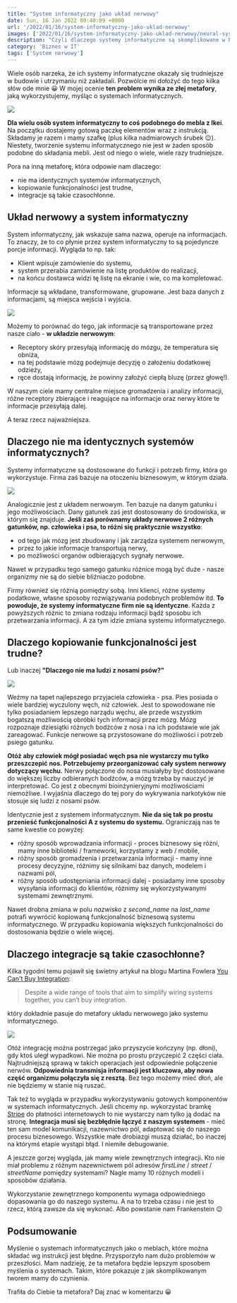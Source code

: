 ```yaml
---
title: "System informatyczny jako układ nerwowy"
date: Sun, 16 Jan 2022 09:40:09 +0000
url: '/2022/01/16/system-informatyczny-jako-uklad-nerwowy'
images: ['2022/01/16/system-informatyczny-jako-uklad-nerwowy/neural-system.jpg']
description: "Czyli dlaczego systemy informatyczne są skomplikowane w budowie"
category: 'Biznes w IT'
tags: ['System nerwowy']
---
```

Wiele osób narzeka, że ich systemy informatyczne okazały się trudniejsze w budowie i utrzymaniu niż zakładali. Pozwólcie mi dołożyć do tego kilka słów ode mnie 😀 W mojej ocenie **ten problem wynika ze złej metafory**, jaką wykorzystujemy, myśląc o systemach informatycznych.

[![](ikea.png)](ikea.png)

**Dla wielu osób system informatyczny to coś podobnego do mebla z Ikei**. Na początku dostajemy gotową paczkę elementów wraz z instrukcją. Składamy je razem i mamy szafkę (plus kilka nadmiarowych śrubek 😉). Niestety, tworzenie systemu informatycznego nie jest w żaden sposób podobne do składania mebli. Jest od niego o wiele, wiele razy trudniejsze.

Pora na inną metaforę, która odpowie nam dlaczego:

- nie ma identycznych systemów informatycznych,
- kopiowanie funkcjonalności jest trudne,
- integracje są takie czasochłonne.

## Układ nerwowy a system informatyczny

System informatyczny, jak wskazuje sama nazwa, operuje na informacjach. To znaczy, że to co płynie przez system informatyczny to są pojedyncze porcje informacji. Wygląda to np. tak:

- Klient wpisuje zamówienie do systemu, 
- system przerabia zamówienie na listę produktów do realizacji, 
- na końcu dostawca widzi tę listę na ekranie i wie, co ma kompletować.

Informacje są wkładane, transformowane, grupowane. Jest baza danych z informacjami, są miejsca wejścia i wyjścia.

[![](system-1.jpg)](system-1.jpg)

Możemy to porównać do tego, jak informacje są transportowane przez nasze ciało - **w układzie nerwowym**:

- Receptory skóry przesyłają informację do mózgu, że temperatura się obniża,
- na tej podstawie mózg podejmuje decyzję o założeniu dodatkowej odzieży,
- ręce dostają informację, że powinny założyć ciepłą bluzę (przez głowę!).

W naszym ciele mamy centralne miejsce gromadzenia i analizy informacji, różne receptory zbierające i reagujące na informacje oraz nerwy które te informacje przesyłają dalej.

A teraz rzecz najważniejsza.

## Dlaczego nie ma identycznych systemów informatycznych?

Systemy informatyczne są dostosowane do funkcji i potrzeb firmy, która go wykorzystuje. Firma zaś bazuje na otoczeniu biznesowym, w którym działa.

[![](system-2.jpg)](system-2.jpg)

Analogicznie jest z układem nerwowym. Ten bazuje na danym gatunku i jego możliwościach. Dany gatunek zaś jest dostosowany do środowiska, w którym się znajduje. **Jeśli zaś porównamy układy nerwowe 2 różnych gatunków, np. człowieka i psa, to różni się praktycznie wszystko**:

- od tego jak mózg jest zbudowany i jak zarządza systemem nerwowym,
- przez to jakie informacje transportują nerwy, 
- po możliwości organów odbierających sygnały nerwowe. 
 
Nawet w przypadku tego samego gatunku różnice mogą być duże - nasze organizmy nie są do siebie bliźniaczo podobne. 

 Firmy również się różnią pomiędzy sobą. Inni klienci, różne systemy podatkowe, własne sposoby rozwiązywania podobnych problemów itd. **To powoduje, że systemy informatyczne firm nie są identyczne**. Każda z powyższych różnic to zmiana rodzaju informacji bądź sposobu ich przetwarzania informacji. A za tym idzie zmiana systemu informatycznego.

## Dlaczego kopiowanie funkcjonalności jest trudne?

Lub inaczej **"Dlaczego nie ma ludzi z nosami psów?"**


[![](dog.jpg)](dog.jpg)

Weźmy na tapet najlepszego przyjaciela człowieka - psa. Pies posiada o wiele bardziej wyczulony węch, niż człowiek. Jest to spowodowane nie tylko posiadaniem lepszego narządu węchu, ale przede wszystkim bogatszą możliwością obróbki tych informacji przez mózg. Mózg rozpoznaje dziesiątki różnych bodźców z nosa i na ich podstawie wie jak zareagować. Funkcje nerwowe są przystosowane do możliwości i potrzeb psiego gatunku.

**Otóż aby człowiek mógł posiadać węch psa nie wystarczy mu tylko przeszczepić nos. Potrzebujemy przeorganizować cały system nerwowy dotyczący węchu.** Nerwy połączone do nosa musiałyby być dostosowane do większej liczby odbieranych bodźców, a mózg trzeba by nauczyć je interpretować. Co jest z obecnymi bioinżynieryjnymi możliwościami niemożliwe. I wyjaśnia dlaczego do tej pory do wykrywania narkotyków nie stosuje się ludzi z nosami psów.

Identycznie jest z systemem informatycznym. **Nie da się tak po prostu przenieść funkcjonalności A z systemu do systemu.** Ograniczają nas te same kwestie co powyżej:

- różny sposób wprowadzania informacji - proces biznesowy się różni, mamy inne biblioteki / frameworki, korzystamy z web / mobile,
- różny sposób gromadzenia i przetwarzania informacji - mamy inne procesy decyzyjne, różnimy się silnikami baz danych, modelem i nazwami pól,
- różny sposób udostępniania informacji dalej - posiadamy inne sposoby wysyłania informacji do klientów, różnimy się wykorzystywanymi systemami zewnętrznymi.

Nawet drobna zmiana w polu _nazwisko_ z _second_name_ na _last_name_ potrafi wywrócić kopiowaną funkcjonalność biznesową systemu informatycznego. W przypadku kopiowania większych funkcjonalności do dostosowania będzie o wiele więcej.

## Dlaczego integracje są takie czasochłonne?

Kilka tygodni temu pojawił się świetny artykuł na blogu Martina Fowlera [You Can't Buy Integration](https://martinfowler.com/articles/cant-buy-integration.html):

> Despite a wide range of tools that aim to simplify wiring systems together, you can’t buy integration.

który dokładnie pasuje do metafory układu nerwowego jako systemu informatycznego.

[![](hand.png)](hand.png)

Otóż integrację można postrzegać jako przyszycie kończyny (np. dłoni), gdy ktoś uległ wypadkowi. Nie można po prostu przyczepić 2 części ciała. Najtrudniejszą sprawą w takich operacjach jest odpowiednie połączenie nerwów. **Odpowiednia transmisja informacji jest kluczowa, aby nowa część organizmu połączyła się z resztą.** Bez tego możemy mieć dłoń, ale nie będziemy w stanie nią ruszać.

Tak też to wygląda w przypadku wykorzystywaniu gotowych komponentów w systemach informatycznych. Jeśli chcemy np. wykorzystać bramkę [Stripe](https://stripe.com/en-gb-pl) do płatności internetowych to nie wystarczy nam tylko ją dodać na stronę. **Integracja musi się bezbłędnie łączyć z naszym systemem** - mieć ten sam model komunikacji, nazewnictwo pól, adaptować się do naszego procesu biznesowego. Wszystkie małe drobiazgi muszą działać, bo inaczej na którymś etapie wystąpi błąd. I niemiłe debugowanie.

A jeszcze gorzej wygląda, jak mamy wiele zewnętrznych integracji. Kto nie miał problemu z różnym nazewnictwem pól adresów _firstLine_ / _street_ / _streetName_ pomiędzy systemami? Nagle mamy 10 różnych modeli i sposobów działania.

Wykorzystanie zewnętrznego komponentu wymaga odpowiedniego dopasowania go do naszego systemu. A na to trzeba czasu i nie jest to rzecz, którą zawsze da się wykonać. Albo powstanie nam Frankenstein 😉

## Podsumowanie

Myślenie o systemach informatycznych jako o meblach, które można składać wg instrukcji jest błędne. Przysporzyło nam dużo problemów w przeszłości. Mam nadzieję, że ta metafora będzie lepszym sposobem myślenia o systemach. Takim, które pokazuje z jak skomplikowanym tworem mamy do czynienia.

Trafiła do Ciebie ta metafora? Daj znać w komentarzu 😀

